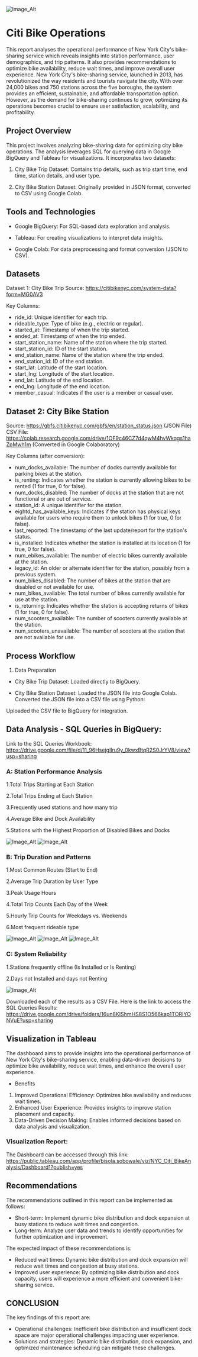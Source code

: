 ![Image_Alt](https://github.com/BisolaKadiri/Citi-Bike-Operations/blob/93d478385003619b05217d8483193111637014b0/Picture1.png)



# Citi Bike Operations
This report analyses the operational performance of New York City's bike-sharing service which reveals insights into station performance, user demographics, and trip patterns. It also provides recommendations to optimize bike availability, reduce wait times, and improve overall user experience.
New York City's bike-sharing service, launched in 2013, has revolutionized the way residents and tourists navigate the city. With over 24,000 bikes and 750 stations across the five boroughs, the system provides an efficient, sustainable, and affordable transportation option. However, as the demand for bike-sharing continues to grow, optimizing its operations becomes crucial to ensure user satisfaction, scalability, and profitability.

## Project Overview
This project involves analyzing bike-sharing data for optimizing city bike operations. The analysis leverages SQL for querying data in Google BigQuery and Tableau for visualizations. It incorporates two datasets:

1. City Bike Trip Dataset: Contains trip details, such as trip start time, end time, station details, and user type.

2. City Bike Station Dataset: Originally provided in JSON format, converted to CSV using Google Colab.

## Tools and Technologies

- Google BigQuery: For SQL-based data exploration and analysis.

- Tableau: For creating visualizations to interpret data insights.

- Google Colab: For data preprocessing and format conversion (JSON to CSV).

## Datasets

Dataset 1: City Bike Trip
Source: https://citibikenyc.com/system-data?form=MG0AV3

Key Columns:
- ride_id: Unique identifier for each trip.
- rideable_type: Type of bike (e.g., electric or regular).
- started_at: Timestamp of when the trip started.
- ended_at: Timestamp of when the trip ended.
- start_station_name: Name of the station where the trip started.
- start_station_id: ID of the start station.
- end_station_name: Name of the station where the trip ended.
- end_station_id: ID of the end station.
- start_lat: Latitude of the start location.
- start_lng: Longitude of the start location.
- end_lat: Latitude of the end location.
- end_lng: Longitude of the end location.
- member_casual: Indicates if the user is a member or casual user.

## Dataset 2: City Bike Station
Source: https://gbfs.citibikenyc.com/gbfs/en/station_status.json (JSON File)
CSV File: https://colab.research.google.com/drive/1OF9c46CZ7d4qwM4hvWkqgs1haZpMwh1m (Converted in Google Colaboratory)

Key Columns (after conversion):
- num_docks_available: The number of docks currently available for parking bikes at the station.
- is_renting: Indicates whether the station is currently allowing bikes to be rented (1 for true, 0 for false).
- num_docks_disabled: The number of docks at the station that are not functional or are out of service.
- station_id: A unique identifier for the station.
- eightd_has_available_keys: Indicates if the station has physical keys available for users who require them to unlock bikes (1 for true, 0 for false).
- last_reported: The timestamp of the last update/report for the station's status.
- is_installed: Indicates whether the station is installed at its location (1 for true, 0 for false).
- num_ebikes_available: The number of electric bikes currently available at the station.
- legacy_id: An older or alternate identifier for the station, possibly from a previous system.
- num_bikes_disabled: The number of bikes at the station that are disabled or not available for use.
- num_bikes_available: The total number of bikes currently available for use at the station.
- is_returning: Indicates whether the station is accepting returns of bikes (1 for true, 0 for false).
- num_scooters_available: The number of scooters currently available at the station.
- num_scooters_unavailable: The number of scooters at the station that are not available for use.


## Process Workflow

1. Data Preparation

- City Bike Trip Dataset:
Loaded directly to BigQuery.

- City Bike Station Dataset:
Loaded the JSON file into Google Colab.
Converted the JSON file into a CSV file using Python:

Uploaded the CSV file to BigQuery for integration.

## Data Analysis - SQL Queries in BigQuery:
Link to the SQL Queries  Workbook: https://drive.google.com/file/d/11_96HsejgIlru9y_0kwxBtqR2S0JrYV8/view?usp=sharing

### A: Station Performance Analysis

1.Total Trips Starting at Each Station

2.Total Trips Ending at Each Station

3.Frequently used stations and how many trip

4.Average Bike and Dock Availability

5.Stations with the Highest Proportion of Disabled Bikes and Docks


![Image_Alt](https://github.com/BisolaKadiri/Citi-Bike-Operations/blob/c31e09d3d39226d2e32e0165c0a4350c13a87a49/BigQuery1.png)
![Image_Alt](https://github.com/BisolaKadiri/Citi-Bike-Operations/blob/679096ed949a9076bcb387c1947475d4722e5385/BigQuery1B.png)


### B: Trip Duration and Patterns
1.Most Common Routes (Start to End)

2.Average Trip Duration by User Type

3.Peak Usage Hours

4.Total Trip Counts Each Day of the Week

5.Hourly Trip Counts for Weekdays vs. Weekends

6.Most frequent rideable type


![Image_Alt](https://github.com/BisolaKadiri/Citi-Bike-Operations/blob/94f0177903c3b99cf4469e5bb596f0b10971a6c5/BigQuery2.png)
![Image_Alt](https://github.com/BisolaKadiri/Citi-Bike-Operations/blob/abe2975fe5264c8403ba7037eb913d8d6ee6b062/BigQuery2A.png)
![Image_Alt](https://github.com/BisolaKadiri/Citi-Bike-Operations/blob/541040a2e6a2759c183c4a0267b505b3f8cd771e/BigQuery2B.png)


### C: System Reliability 
1.Stations frequently offline (Is Installed or Is Renting)

2.Days not Installed and days not Renting

![Image_Alt](https://github.com/BisolaKadiri/Citi-Bike-Operations/blob/bf0f3bb9a9a4efbd8b7d48c5a1727f2421f2cf01/BigQuery3.png)



Downloaded each of the results as a CSV File. Here is the link to access the SQL Queries Results: https://drive.google.com/drive/folders/16un8KIShmHS8S1O566kap1TORIYONVuE?usp=sharing

## Visualization in Tableau 
The dashboard aims to provide insights into the operational performance of New York City's bike-sharing service, enabling data-driven decisions to optimize bike availability, reduce wait times, and enhance the overall user experience.
      
- Benefits
1. Improved Operational Efficiency: Optimizes bike availability and reduces wait times.
2. Enhanced User Experience: Provides insights to improve station placement and capacity.
3. Data-Driven Decision Making: Enables informed decisions based on data analysis and visualization.


### Visualization Report:

The Dashboard can be accessed through this link: https://public.tableau.com/app/profile/bisola.sobowale/viz/NYC_Citi_BikeAnalysis/Dashboard1?publish=yes 

## Recommendations
The recommendations outlined in this report can be implemented as follows:
- Short-term: Implement dynamic bike distribution and dock expansion at busy stations to reduce wait times and congestion.
-	Long-term: Analyze user data and trends to identify opportunities for further optimization and improvement.
  
The expected impact of these recommendations is:
-	Reduced wait times: Dynamic bike distribution and dock expansion will reduce wait times and congestion at busy stations.
-	Improved user experience: By optimizing bike distribution and dock capacity, users will experience a more efficient and convenient bike-sharing service.

## CONCLUSION
The key findings of this report are:
-	Operational challenges: Inefficient bike distribution and insufficient dock space are major operational challenges impacting user experience.
- Solutions and strategies: Dynamic bike distribution, dock expansion, and optimized maintenance scheduling can mitigate these challenges.







